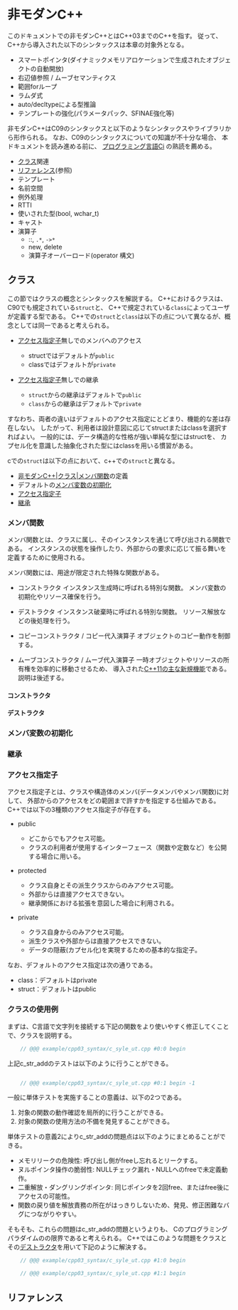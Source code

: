 # 非モダンC++
このドキュメントでの非モダンC++とはC++03までのC++を指す。
従って、C++から導入された以下のシンタックスは本章の対象外となる。

- スマートポインタ(ダイナミックメモリアロケーションで生成されたオブジェクトの自動開放)
- 右辺値参照 / ムーブセマンティクス
- 範囲forループ
- ラムダ式
- auto/decltypeによる型推論
- テンプレートの強化(パラメータパック、SFINAE強化等)

非モダンC++はC09のシンタックスと以下のようなシンタックスやライブラリから形作られる。
なお、C09のシンタックスについての知識が不十分な場合、
本ドキュメントを読み進める前に、
[プログラミング言語Ci](https://www.amazon.co.jp/%E3%83%97%E3%83%AD%E3%82%B0%E3%83%A9%E3%83%9F%E3%83%B3%E3%82%B0%E8%A8%80%E8%AA%9EC-%E7%AC%AC2%E7%89%88-ANSI%E8%A6%8F%E6%A0%BC%E6%BA%96%E6%8B%A0-B-W-%E3%82%AB%E3%83%BC%E3%83%8B%E3%83%8F%E3%83%B3/dp/4320026926/ref=sr_1_3?dib=eyJ2IjoiMSJ9.9Y_CW98q5Eu6U4fMPe6uvEk0WTyCyc9HJeKOSU9VvnvGjHj071QN20LucGBJIEps.W4xuvhyS-yLi38GF8W6XUxu0IowUfHtbcHdfKVWPa8s&dib_tag=se&qid=1756356689&refinements=p_27%3AB.W.+%E3%82%AB%E3%83%BC%E3%83%8B%E3%83%8F%E3%83%B3&s=books&sr=1-3&text=B.W.+%E3%82%AB%E3%83%BC%E3%83%8B%E3%83%8F%E3%83%B3)
の熟読を薦める。

- [クラス](---)関連
- [リファレンス](--)(参照)
- テンプレート
- 名前空間
- 例外処理
- RTTI
- 使いされた型(bool, wchar_t)
- キャスト
- 演算子
    - ::, `.*`, `->*`
    - new, delete
    - 演算子オーバーロード(operator 構文)


## クラス
この節ではクラスの概念とシンタックスを解説する。
C++におけるクラスは、C90でも規定されている`struct`と、
C++で規定されている`class`によってユーザが定義する型である。
C++での`struct`と`class`は以下の点について異なるが、概念としては同一であると考えられる。

* [アクセス指定子](---)無しでのメンバへのアクセス
    - structではデフォルトが`public`
    - classではデフォルトが`private`

* [アクセス指定子](---)無しでの継承
   - `struct`からの継承はデフォルトで`public`
   - `class`からの継承はデフォルトで`private`

すなわち、両者の違いはデフォルトのアクセス指定にとどまり、機能的な差は存在しない。
したがって、利用者は設計意図に応じてstructまたはclassを選択すればよい。
一般的には、データ構造的な性格が強い単純な型にはstructを、
カプセル化を意識した抽象化された型にはclassを用いる慣習がある。

cでの`struct`は以下の点において、c++での`struct`と異なる。

* [非モダンC++|クラス|メンバ関数](---)の定義
* デフォルトの[メンバ変数の初期化](---)
* [アクセス指定子](---)
* [継承](---)

### メンバ関数
メンバ関数とは、クラスに属し、そのインスタンスを通じて呼び出される関数である。
インスタンスの状態を操作したり、外部からの要求に応じて振る舞いを定義するために使用される。

メンバ関数には、用途が限定された特殊な関数がある。

* コンストラクタ
  インスタンス生成時に呼ばれる特別な関数。
  メンバ変数の初期化やリソース確保を行う。

* デストラクタ
  インスタンス破棄時に呼ばれる特別な関数。
  リソース解放などの後処理を行う。

* コピーコンストラクタ / コピー代入演算子
  オブジェクトのコピー動作を制御する。

* ムーブコンストラクタ / ムーブ代入演算子
  一時オブジェクトやリソースの所有権を効率的に移動させるため、
  導入された[C++11の主な新規機能](---)である。説明は後述する。

#### コンストラクタ

#### デストラクタ


### メンバ変数の初期化

### 継承

### アクセス指定子

アクセス指定子とは、クラスや構造体のメンバ(データメンバやメンバ関数)に対して、
外部からのアクセスをどの範囲まで許すかを指定する仕組みである。
C++では以下の3種類のアクセス指定子が存在する。

* public
  - どこからでもアクセス可能。
  - クラスの利用者が使用するインターフェース（関数や定数など）を公開する場合に用いる。

* protected
  - クラス自身とその派生クラスからのみアクセス可能。
  - 外部からは直接アクセスできない。
  - 継承関係における拡張を意図した場合に利用される。

* private
  - クラス自身からのみアクセス可能。
  - 派生クラスや外部からは直接アクセスできない。
  - データの隠蔽(カプセル化)を実現するための基本的な指定子。

なお、デフォルトのアクセス指定は次の通りである。

* class：デフォルトはprivate
* struct：デフォルトはpublic

### クラスの使用例
まずは、C言語で文字列を接続する下記の関数をより使いやすく修正してくことで、クラスを説明する。

```cpp
    // @@@ example/cpp03_syntax/c_syle_ut.cpp #0:0 begin
```

上記c_str_addのテストは以下のように行うことができる。


```cpp

    // @@@ example/cpp03_syntax/c_syle_ut.cpp #0:1 begin -1
```

一般に単体テストを実施することの意義は、以下の2つである。

1. 対象の関数の動作確認を局所的に行うことができる。
2. 対象の関数の使用方法の不備を発見することができる。


単体テストの意義2によりc_str_addの問題点は以下のようにまとめることができる。

* メモリリークの危険性: 呼び出し側がfreeし忘れるとリークする。
* ヌルポインタ操作の脆弱性: NULLチェック漏れ・NULLへのfreeで未定義動作。
* 二重解放・ダングリングポインタ: 同じポインタを2回free、またはfree後にアクセスの可能性。
* 関数の戻り値を解放責務の所在がはっきりしないため、発見、修正困難なバグにつながりやすい。

そもそも、これらの問題はc_str_addの問題というよりも、
Cのプログラミングパラダイムのの限界であると考えられる。
C++ではこのような問題をクラスとその[デストラクタ](---)を用いて下記のように解決する。

```cpp
    // @@@ example/cpp03_syntax/c_syle_ut.cpp #1:0 begin
```

```cpp
    // @@@ example/cpp03_syntax/c_syle_ut.cpp #1:1 begin
```

## リファレンス




